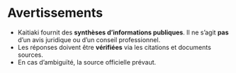 # Avertissements

- Kaitiaki fournit des **synthèses d’informations publiques**. Il ne s’agit **pas** d’un avis juridique ou d’un conseil professionnel.
- Les réponses doivent être **vérifiées** via les citations et documents sources.
- En cas d’ambiguïté, la source officielle prévaut.
